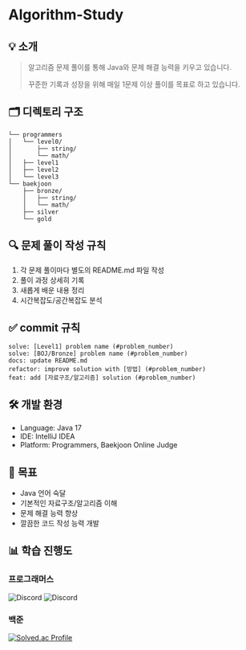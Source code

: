 # Algorithm-Study

## 💡  소개
> 알고리즘 문제 풀이를 통해 Java와 문제 해결 능력을 키우고 있습니다.
> 
> 꾸준한 기록과 성장을 위해 매일 1문제 이상 풀이를 목표로 하고 있습니다.

## 🗂  디렉토리 구조
```
└── programmers
│   └── level0/
│       ├── string/
│       └── math/
│   ├── level1
│   ├── level2
│   └── level3
└── baekjoon
    ├── bronze/
    │   ├── string/
    │   └── math/
    ├── silver
    └── gold
```

## 🔍 문제 풀이 작성 규칙
1. 각 문제 풀이마다 별도의 README.md 파일 작성
2. 풀이 과정 상세히 기록
3. 새롭게 배운 내용 정리
4. 시간복잡도/공간복잡도 분석

## ✅  commit 규칙
```
solve: [Level1] problem name (#problem_number)
solve: [BOJ/Bronze] problem name (#problem_number)
docs: update README.md
refactor: improve solution with [방법] (#problem_number)
feat: add [자료구조/알고리즘] solution (#problem_number)
```

## 🛠 개발 환경
- Language: Java 17
- IDE: IntelliJ IDEA
- Platform: Programmers, Baekjoon Online Judge

## 📌 목표
- Java 언어 숙달
- 기본적인 자료구조/알고리즘 이해
- 문제 해결 능력 향상
- 깔끔한 코드 작성 능력 개발

## 📊 학습 진행도
### 프로그래머스
![Discord](https://img.shields.io/badge/현재_진행중-Level_1-B4E197?style=flat-square) 
![Discord](https://img.shields.io/badge/해결한_문제-59개-83A2FF?style=flat-square)

### 백준
[![Solved.ac Profile](http://mazassumnida.wtf/api/v2/generate_badge?boj=yunmi0226)](https://solved.ac/yunmi0226/)
